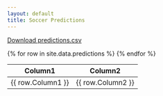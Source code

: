```yaml
---
layout: default
title: Soccer Predictions
---
```


[Download predictions.csv](https://raw.githubusercontent.com/kamquatz/soccer-predictions/master/data/predictions.csv)

<link rel="stylesheet" href="{{ site.baseurl }}/styles.css">

<table class="styled-table">
  <thead>
    <tr>
      <th>Column1</th>
      <th>Column2</th>
      <!-- Add more columns as needed -->
    </tr>
  </thead>
  <tbody>
    {% for row in site.data.predictions %}
      <tr>
        <td>{{ row.Column1 }}</td>
        <td>{{ row.Column2 }}</td>
        <!-- Add more columns as needed -->
      </tr>
    {% endfor %}
  </tbody>
</table>
